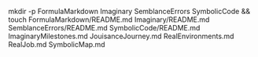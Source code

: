 mkdir -p FormulaMarkdown Imaginary SemblanceErrors SymbolicCode && touch FormulaMarkdown/README.md Imaginary/README.md SemblanceErrors/README.md SymbolicCode/README.md ImaginaryMilestones.md JouisanceJourney.md RealEnvironments.md RealJob.md SymbolicMap.md

